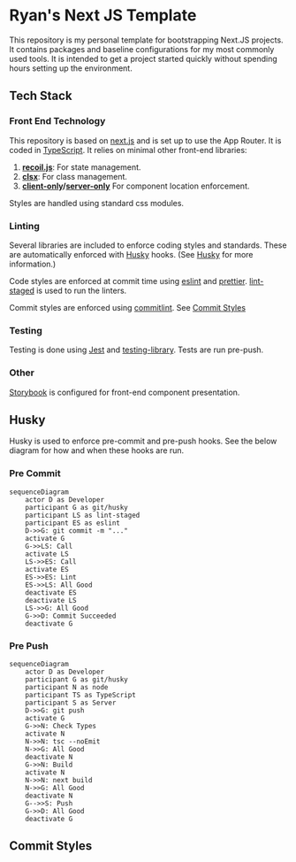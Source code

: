 # Ryan's Next JS Template

This repository is my personal template for bootstrapping Next.JS projects.
It contains packages and baseline configurations for my most commonly used tools.
It is intended to get a project started quickly without spending hours setting up the environment.

## Tech Stack

### Front End Technology

This repository is based on [next.js][next] and is set up to use the App Router.
It is coded in [TypeScript][typescript].
It relies on minimal other front-end libraries:

1. **[recoil.js][recoil]**: For state management.
2. **[clsx][clsx]**: For class management.
3. **[client-only][client-only]/[server-only][server-only]** For component location enforcement.

Styles are handled using standard css modules.

### Linting

Several libraries are included to enforce coding styles and standards.
These are automatically enforced with [Husky][husky] hooks. (See [Husky](#husky) for more information.)

Code styles are enforced at commit time using [eslint][eslint] and [prettier][prettier]. [lint-staged][lint-staged] is used to run the linters.

Commit styles are enforced using [commitlint][commitlint]. See [Commit Styles](#commit-styles)

### Testing

Testing is done using [Jest][jest] and [testing-library]. Tests are run pre-push.

### Other

[Storybook][storybook] is configured for front-end component presentation.

## Husky

Husky is used to enforce pre-commit and pre-push hooks. See the below diagram for how and when these hooks are run.

### Pre Commit

```mermaid
sequenceDiagram
    actor D as Developer
    participant G as git/husky
    participant LS as lint-staged
    participant ES as eslint
    D->>G: git commit -m "..."
    activate G
    G->>LS: Call
    activate LS
    LS->>ES: Call
    activate ES
    ES->>ES: Lint
    ES->>LS: All Good
    deactivate ES
    deactivate LS
    LS->>G: All Good
    G->>D: Commit Succeeded
    deactivate G
```

### Pre Push

```mermaid
sequenceDiagram
    actor D as Developer
    participant G as git/husky
    participant N as node
    participant TS as TypeScript
    participant S as Server
    D->>G: git push
    activate G
    G->>N: Check Types
    activate N
    N->>N: tsc --noEmit
    N->>G: All Good
    deactivate N
    G->>N: Build
    activate N
    N->>N: next build
    N->>G: All Good
    deactivate N
    G-->>S: Push
    G->>D: All Good
    deactivate G
```

## Commit Styles

[commitlint]: [https://commitlint.js.org/#/]
[client-only]: [https://www.npmjs.com/package/client-only]
[clsx]: [https://www.npmjs.com/package/clsx]
[eslint]: [https://eslint.org/]
[husky]: [https://www.npmjs.com/package/husky]
[jest]: [https://jestjs.io/]
[lint-staged]: [https://github.com/okonet/lint-staged/]
[next]: [https://nextjs.org/docs]
[prettier]: [https://prettier.io/]
[recoil]: [https://recoiljs.org/]
[server-only]: [https://www.npmjs.com/package/server-only]
[storybook]: [https://storybook.js.org/]
[testing-library]: [https://testing-library.com/]
[typescript]: [https://www.typescriptlang.org/]

